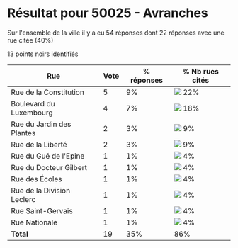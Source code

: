 # Résultat pour 50025 - Avranches

Sur l'ensemble de la ville il y a eu 54 réponses dont 22 réponses avec une rue citée (40%)

13 points noirs identifiés

| Rue | Vote | % réponses | % Nb rues cités|
|-----|------|------------|----------------|
| Rue de la Constitution | 5 | 9% | <img src="../../img/bar_22.gif" />&nbsp;22%|
| Boulevard du Luxembourg | 4 | 7% | <img src="../../img/bar_18.gif" />&nbsp;18%|
| Rue du Jardin des Plantes | 2 | 3% | <img src="../../img/bar_9.gif" />&nbsp;9%|
| Rue de la Liberté | 2 | 3% | <img src="../../img/bar_9.gif" />&nbsp;9%|
| Rue du Gué de l'Epine | 1 | 1% | <img src="../../img/bar_4.gif" />&nbsp;4%|
| Rue du Docteur Gilbert | 1 | 1% | <img src="../../img/bar_4.gif" />&nbsp;4%|
| Rue des Écoles | 1 | 1% | <img src="../../img/bar_4.gif" />&nbsp;4%|
| Rue de la Division Leclerc | 1 | 1% | <img src="../../img/bar_4.gif" />&nbsp;4%|
| Rue Saint-Gervais | 1 | 1% | <img src="../../img/bar_4.gif" />&nbsp;4%|
| Rue Nationale | 1 | 1% | <img src="../../img/bar_4.gif" />&nbsp;4%|
| **Total** | 19 | 35% | 86%|
